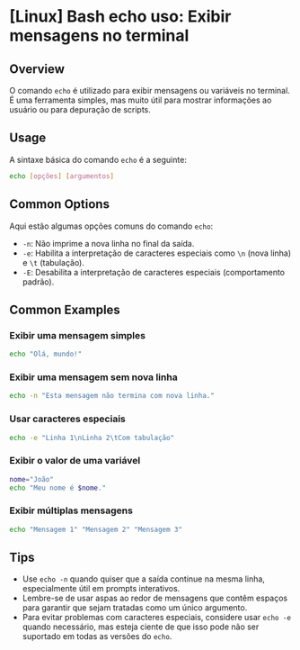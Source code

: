 # [Linux] Bash echo uso: Exibir mensagens no terminal

## Overview
O comando `echo` é utilizado para exibir mensagens ou variáveis no terminal. É uma ferramenta simples, mas muito útil para mostrar informações ao usuário ou para depuração de scripts.

## Usage
A sintaxe básica do comando `echo` é a seguinte:

```bash
echo [opções] [argumentos]
```

## Common Options
Aqui estão algumas opções comuns do comando `echo`:

- `-n`: Não imprime a nova linha no final da saída.
- `-e`: Habilita a interpretação de caracteres especiais como `\n` (nova linha) e `\t` (tabulação).
- `-E`: Desabilita a interpretação de caracteres especiais (comportamento padrão).

## Common Examples

### Exibir uma mensagem simples
```bash
echo "Olá, mundo!"
```

### Exibir uma mensagem sem nova linha
```bash
echo -n "Esta mensagem não termina com nova linha."
```

### Usar caracteres especiais
```bash
echo -e "Linha 1\nLinha 2\tCom tabulação"
```

### Exibir o valor de uma variável
```bash
nome="João"
echo "Meu nome é $nome."
```

### Exibir múltiplas mensagens
```bash
echo "Mensagem 1" "Mensagem 2" "Mensagem 3"
```

## Tips
- Use `echo -n` quando quiser que a saída continue na mesma linha, especialmente útil em prompts interativos.
- Lembre-se de usar aspas ao redor de mensagens que contêm espaços para garantir que sejam tratadas como um único argumento.
- Para evitar problemas com caracteres especiais, considere usar `echo -e` quando necessário, mas esteja ciente de que isso pode não ser suportado em todas as versões do `echo`.